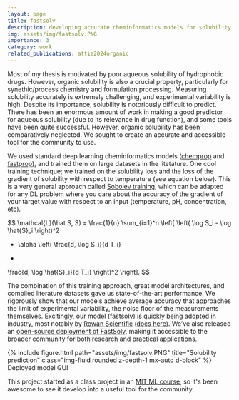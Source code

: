 ```yaml
---
layout: page
title: fastsolv
description: developing accurate cheminformatics models for solubility prediction 
img: assets/img/fastsolv.PNG
importance: 3
category: work
related_publications: attia2024organic
---
```


Most of my thesis is motivated by poor aqueous solubility of hydrophobic drugs. However, organic solubility is also a crucial property, particularly for synethic/process chemistry and formulation processing. Measuring solubility accurately is extremely challenging, and experimental variability is high. 
Despite its importance, solubility is notoriously difficult to predict. There has been an enormous amount of work in making a good predictor for aqueous solubility (due to its relevance in drug function), and some tools have been quite successful. However, organic solubility has been comparatively neglected. We sought to create an accurate and accessible tool for the community to use. 

 We used standard deep learning cheminformatics models ([chemprop](https://github.com/chemprop/chemprop) and [fastprop](https://github.com/JacksonBurns/fastprop)), and trained them on large datasets in the litetature. 
 One cool training technique; we trained on the solubility loss and the loss of the gradient of solubility with respect to temperature (see equation below). This is a very general approach called [Sobolev training](https://arxiv.org/abs/1706.04859), which can be adapted for any DL problem where you care about the accuracy of the gradient of your target value with respect to an input (temperature, pH, concentration, etc). 

 $$
\mathcal{L}(\hat S, S)
= \frac{1}{n} \sum_{i=1}^n
\left[
\left( \log S_i - \log \hat{S}_i \right)^2
+ \alpha \left(
\frac{d\, \log S_i}{d T_i}
-
\frac{d\, \log \hat{S}_i}{d T_i}
\right)^2
\right].
$$

The combination of this training approach, great model architectures, and compiled literature datasets gave us state-of-the-art performance. We rigorously show that our models achieve average accuracy that approaches the limit of experimental variability, the noise floor of the measurements themselves. Excitingly, our model (fastsolv) is quickly being adopted in industry, most notably by [Rowan Scientific](https://rowansci.com/tools/solubility) ([docs here](https://docs.rowansci.com/science/workflows/solubility)). We’ve also released an [open-source deployment of FastSolv](http://fastsolv.mit.edu/), making it accessible to the broader community for both research and practical applications. 
<div class="row">
    <div class="col-sm mt-3 mt-md-0">
        {% include figure.html path="assets/img/fastsolv.PNG" title="Solubility prediction" class="img-fluid rounded z-depth-1 mx-auto d-block" %}
    </div>
</div>
<div class="caption">
    Deployed model GUI
</div>

This project started as a class project in an [MIT ML course](https://computing.mit.edu/cross-cutting/common-ground-for-computing-education/common-ground-subjects/c01-c51-modeling-machine-learning/), so it's been awesome to see it develop into a useful tool for the community. 
